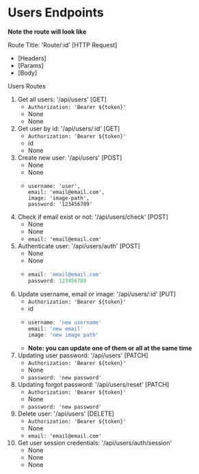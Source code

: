 # Users Endpoints

__Note the route will look like__

Route Title: 'Route/:id' [HTTP Request]

- [Headers]
- [Params]
- [Body]

Users Routes

1. Get all users: '/api/users' [GET]
    - `Authorization: 'Bearer ${token}'`
    - None
    - None
2. Get user by id: '/api/users/:id' [GET]
    - `Authorization: 'Bearer ${token}'`
    - id
    - None
3. Create new user: '/api/users' [POST]
    - None
    - None
    - ```
      username: 'user',
      email: 'email@email.com',
      image: 'image-path',
      password: '123456789'
      ```
4. Check if email exist or not: '/api/users/check' [POST]
    - None
    - None
    - `email: 'email@email.com'`
5. Authenticate user: '/api/users/auth' [POST]
    - None
    - None
    - ```javascript
      email: 'email@email.com'
      password: 123456789
      ```
6. Update username, email or image: '/api/users/:id'  [PUT]
    - `Authorization: 'Bearer ${token}'`
    - id
    - ```javascript
      username: 'new username'
      email: 'new email'
      image: 'new image path'
      ```
    - __Note: you can update one of them or all at the same time__
7. Updating user password: '/api/users' [PATCH]
    - `Authorization: 'Bearer ${token}'`
    - None
    - `password: 'new password'`
8. Updating forgot password: '/api/users/reset' [PATCH]
    - `Authorization: 'Bearer ${token}'`
    - None
    - `password: 'new password'`
9. Delete user: '/api/users' [DELETE]
    - `Authorization: 'Bearer ${token}'`
    - None
    - `email: 'email@email.com'`
10. Get user session credentials: '/api/users/auth/session'
    - None
    - None
    - None
